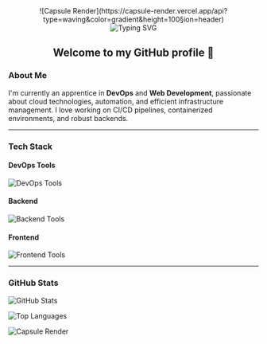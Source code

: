 
  <!-- Capsule Render -->
  <div align="center">
  ![Capsule Render](https://capsule-render.vercel.app/api?type=waving&color=gradient&height=100&section=header)
  </div>

<div align="center">
  
  <!-- Typing SVG -->
  <img src="https://readme-typing-svg.herokuapp.com?font=Fira+Code&size=25&pause=1000&color=007BFF&center=true&vCenter=true&width=435&lines=Hello%2C+I'm+dario208!+;DevOps+Apprentice+;And+Web+Developer" alt="Typing SVG" />

  <h2> Welcome to my GitHub profile 👋 </h2>
</div>

### About Me
I'm currently an apprentice in **DevOps** and **Web Development**, passionate about cloud technologies, automation, and efficient infrastructure management. I love working on CI/CD pipelines, containerized environments, and robust backends.

---

### Tech Stack

#### DevOps Tools
<p>
  <img src="https://skillicons.dev/icons?i=jenkins,githubactions,docker,rabbitmq,grafana" alt="DevOps Tools" />
</p>

#### Backend
<p>
  <img src="https://skillicons.dev/icons?i=fastapi,django,nestjs,postgresql,mongodb" alt="Backend Tools" />
</p>

#### Frontend
<p>
  <img src="https://skillicons.dev/icons?i=nextjs" alt="Frontend Tools" />
</p>

---

### GitHub Stats
![GitHub Stats](https://github-readme-stats.vercel.app/api?username=[YourGitHubUsername]&show_icons=true&theme=radical)

![Top Languages](https://github-readme-stats.vercel.app/api/top-langs/?username=[YourGitHubUsername]&layout=compact&theme=radical)

<!-- Footer -->
![Capsule Render](https://capsule-render.vercel.app/api?type=waving&color=gradient&height=100&section=footer)
